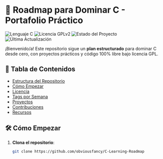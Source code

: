 # 🚀 Roadmap para Dominar C - Portafolio Práctico

![Lenguaje C](https://img.shields.io/badge/Lenguaje-C-blue)
![Licencia GPLv2](https://img.shields.io/badge/Licencia-GPLv2-blue)
![Estado del Proyecto](https://img.shields.io/badge/Estado-En%20Desarrollo-yellow)
![Última Actualización](https://img.shields.io/github/last-commit/obviousfancy/C-Learning-Roadmap/main)

¡Bienvenido/a! Este repositorio sigue un **plan estructurado** para dominar C desde cero, con proyectos prácticos y código 100% libre bajo licencia GPL.

## 📌 Tabla de Contenidos
- [Estructura del Repositorio](#-estructura-del-repositorio)
- [Cómo Empezar](#-cómo-empezar)
- [Licencia](#-LICENSE)
- [Tags por Semana](#-tags-por-semana)
- [Proyectos](#-proyectos)
- [Contribuciones](#-contribuciones)
- [Recursos](#-recursos)

## 🛠️ Cómo Empezar
1. **Clona el repositorio**:
   ```bash
   git clone https://github.com/obviousfancy/C-Learning-Roadmap
